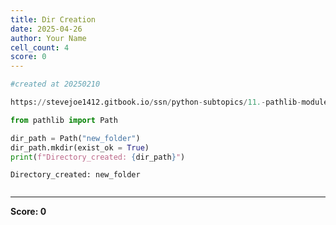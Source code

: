 ```yaml
---
title: Dir Creation
date: 2025-04-26
author: Your Name
cell_count: 4
score: 0
---
```


```python
#created at 20250210
```


```python
https://stevejoe1412.gitbook.io/ssn/python-subtopics/11.-pathlib-module
```


```python
from pathlib import Path

dir_path = Path("new_folder")
dir_path.mkdir(exist_ok = True)
print(f"Directory_created: {dir_path}")
```

    Directory_created: new_folder



```python

```


---
**Score: 0**